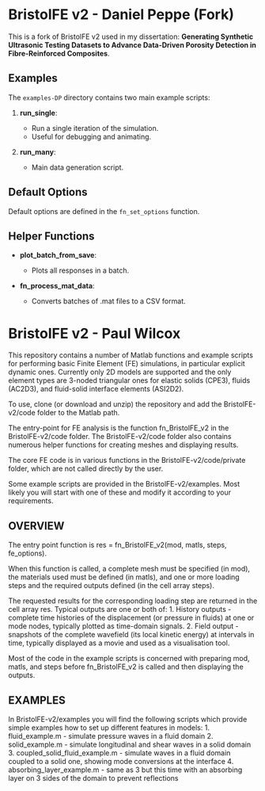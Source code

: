 
# BristolFE v2 - Daniel Peppe (Fork)

This is a fork of BristolFE v2 used in my dissertation: **Generating Synthetic Ultrasonic Testing Datasets to Advance Data-Driven Porosity Detection in Fibre-Reinforced Composites**.

## Examples

The `examples-DP` directory contains two main example scripts:

1. **run_single**: 
    - Run a single iteration of the simulation.
    - Useful for debugging and animating.

2. **run_many**:
    - Main data generation script.

## Default Options

Default options are defined in the `fn_set_options` function.

## Helper Functions

- **plot_batch_from_save**:
    - Plots all responses in a batch.
  
- **fn_process_mat_data**:
    - Converts batches of .mat files to a CSV format.

# BristolFE v2 - Paul Wilcox

This repository contains a number of Matlab functions and example scripts for performing basic Finite Element (FE) simulations, in particular explicit dynamic ones. Currently only 2D models are supported and the only element types are 3-noded triangular ones for elastic solids (CPE3), fluids (AC2D3), and  fluid-solid interface elements (ASI2D2).

To use, clone (or download and unzip) the repository and add the BristolFE-v2/code folder to the Matlab path.

The entry-point for FE analysis is the function fn_BristolFE_v2 in the BristolFE-v2/code folder. The BristolFE-v2/code folder also contains numerous helper functions for creating meshes and displaying results.

The core FE code is in various functions in the BristolFE-v2/code/private folder, which are not called directly by the user.

Some example scripts are provided in the BristolFE-v2/examples. Most likely you will start with one of these and modify it according to your requirements.

## OVERVIEW

The entry point function is res = fn_BristolFE_v2(mod, matls, steps, fe_options). 

When this function is called, a complete mesh must be specified (in mod), the materials used must be defined (in matls), and one or more loading steps and the required outputs defined (in the cell array steps).

The requested results for the corresponding loading step are returned in the cell array res. Typical outputs are one or both of: 
    1. History outputs -complete time histories of the displacement (or pressure in fluids) at one or mode nodes, typically plotted as time-domain signals.
    2. Field output - snapshots of the complete wavefield (its local kinetic energy) at intervals in time, typically displayed as a movie and used as a visualisation tool.

Most of the code in the example scripts is concerned with preparing mod, matls, and steps before fn_BristolFE_v2 is called and then displaying the outputs.

## EXAMPLES

In BristolFE-v2/examples you will find the following scripts which provide simple examples how to set up different features in models:
    1. fluid_example.m - simulate pressure waves in a fluid domain
    2. solid_example.m - simulate longitudinal and shear waves in a solid domain
    3. coupled_solid_fluid_example.m - simulate waves in a fluid domain coupled to a solid one, showing mode conversions at the interface
    4. absorbing_layer_example.m - same as 3 but this time with an absorbing layer on 3 sides of the domain to prevent reflections
